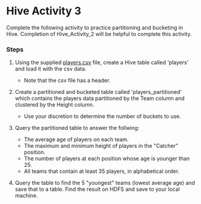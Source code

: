 # Hive Activity 3

Complete the following activity to practice partitioning and bucketing in Hive. Completion of Hive_Activity_2 will be helpful to complete this activity.

### Steps

1. Using the supplied [players.csv](./players.csv) file, create a Hive table called 'players' and load it with the csv data.
    - Note that the csv file has a header.

2. Create a partitioned and bucketed table called 'players_partitioned' which contains the players data partitioned by the Team column and clustered by the Height column. 
    - Use your discretion to determine the number of buckets to use.

3. Query the partitioned table to answer the follwing:
    - The average age of players on each team.
    - The maximum and minimum height of players in the "Catcher" position.
    - The number of players at each position whose age is younger than 25.
    - All teams that contain at least 35 players, in alphabetical order.

4. Query the table to find the 5 "youngest" teams (lowest average age) and save that to a table. Find
the result on HDFS and save to your local machine.
